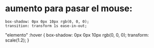 aumento para pasar el mouse:
===============================
    box-shadow: 0px 0px 10px rgb(0, 0, 0);
    transition: transform 1s ease-in-out;
    

"elemento" :hover {
    box-shadow: 0px 0px 10px rgb(0, 0, 0);
    transform: scale(1.2);
}